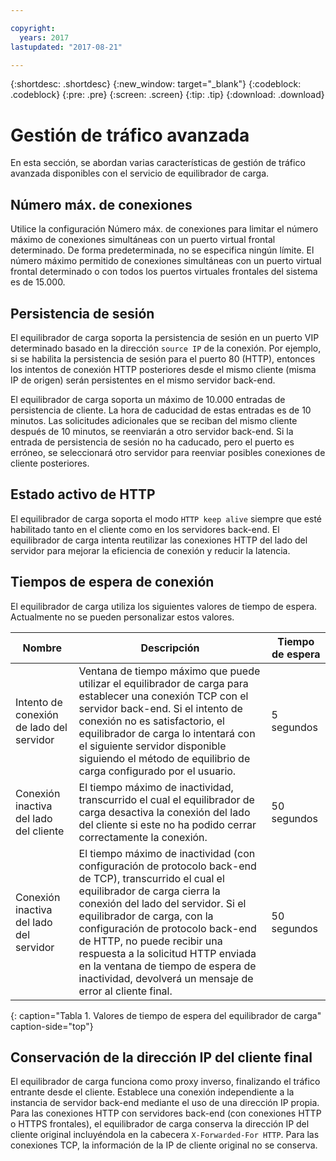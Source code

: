 ```yaml
---

copyright:
  years: 2017
lastupdated: "2017-08-21"

---
```


{:shortdesc: .shortdesc}
{:new_window: target="_blank"}
{:codeblock: .codeblock}
{:pre: .pre}
{:screen: .screen}
{:tip: .tip}
{:download: .download}

# Gestión de tráfico avanzada
En esta sección, se abordan varias características de gestión de tráfico avanzada disponibles con el servicio de equilibrador de carga.

## Número máx. de conexiones

Utilice la configuración Número máx. de conexiones para limitar el número máximo de conexiones simultáneas con un puerto virtual frontal determinado. De forma predeterminada, no se especifica ningún límite. El número máximo permitido de conexiones simultáneas con un puerto virtual frontal determinado o con todos los puertos virtuales frontales del sistema es de 15.000.  

## Persistencia de sesión

El equilibrador de carga soporta la persistencia de sesión en un puerto VIP determinado basado en la dirección `source IP` de la conexión. Por ejemplo, si se habilita la persistencia de sesión para el puerto 80 (HTTP), entonces los intentos de conexión HTTP posteriores desde el mismo cliente (misma IP de origen) serán persistentes en el mismo servidor back-end. 

El equilibrador de carga soporta un máximo de 10.000 entradas de persistencia de cliente. La hora de caducidad de estas entradas es de 10 minutos. Las solicitudes adicionales que se reciban del mismo cliente después de 10 minutos, se reenviarán a otro servidor back-end. Si la entrada de persistencia de sesión no ha caducado, pero el puerto es erróneo, se seleccionará otro servidor para reenviar posibles conexiones de cliente posteriores.  

## Estado activo de HTTP
El equilibrador de carga soporta el modo `HTTP keep alive` siempre que esté habilitado tanto en el cliente como en los servidores back-end. El equilibrador de carga intenta reutilizar las conexiones HTTP del lado del servidor para mejorar la eficiencia de conexión y reducir la latencia.

## Tiempos de espera de conexión
El equilibrador de carga utiliza los siguientes valores de tiempo de espera. Actualmente no se pueden personalizar estos valores.

| Nombre | Descripción | Tiempo de espera |                                                                                              
| ------------------------------------------ | --------------------------------------------------- | ------------------- |
| Intento de conexión de lado del servidor    | Ventana de tiempo máximo que puede utilizar el equilibrador de carga para establecer una conexión TCP con el servidor back-end. Si el intento de conexión no es satisfactorio, el equilibrador de carga lo intentará con el siguiente servidor disponible siguiendo el método de equilibrio de carga configurado por el usuario. | 5 segundos   |
| Conexión inactiva del lado del cliente  | El tiempo máximo de inactividad, transcurrido el cual el equilibrador de carga desactiva la conexión del lado del cliente si este no ha podido cerrar correctamente la conexión.| 50 segundos  |
| Conexión inactiva del lado del servidor | El tiempo máximo de inactividad (con configuración de protocolo back-end de TCP), transcurrido el cual el equilibrador de carga cierra la conexión del lado del servidor. Si el equilibrador de carga, con la configuración de protocolo back-end de HTTP, no puede recibir una respuesta a la solicitud HTTP enviada en la ventana de tiempo de espera de inactividad, devolverá un mensaje de error al cliente final.                                | 50 segundos |
{: caption="Tabla 1. Valores de tiempo de espera del equilibrador de carga" caption-side="top"} 

## Conservación de la dirección IP del cliente final 

El equilibrador de carga funciona como proxy inverso, finalizando el tráfico entrante desde el cliente. Establece una conexión independiente a la instancia de servidor back-end mediante el uso de una dirección IP propia. Para las conexiones HTTP con servidores back-end (con conexiones HTTP o HTTPS frontales), el equilibrador de carga conserva la dirección IP del cliente original incluyéndola en la cabecera `X-Forwarded-For HTTP`. Para las conexiones TCP, la información de la IP de cliente original no se conserva.
